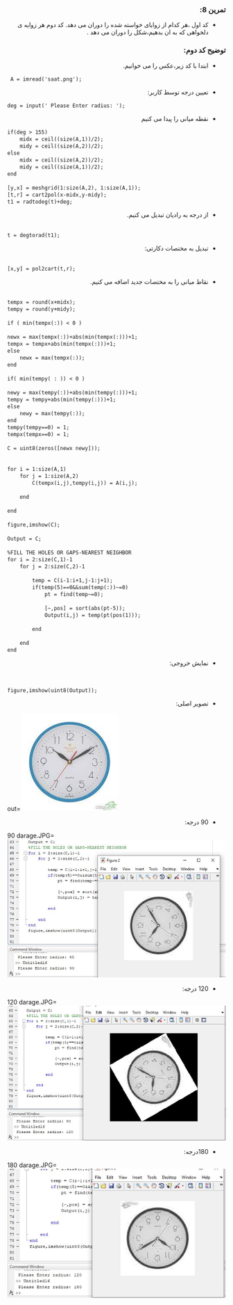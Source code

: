 <div dir ="rtl">

###  تمرین 8:<br/>

* کد اول  ،هر کدام از زوایای خواسته شده را دوران می دهد. کد دوم هر زوایه ی دلخواهی که به ان بدهیم،شکل را دوران می دهد . <br/>


    
###  توضیح کد دوم:<br/>



*   ابتدا با کد زیر،عکس را می خوانیم.<br/>
</div>



```
 A = imread('saat.png');
```


<div dir ="rtl">

*   تعیین درجه توسط کاربر:<br/>
</div>



```
deg = input(' Please Enter radius: ');
```


<div dir ="rtl">

*   نقطه میانی را پیدا می کنیم<br/>

</div>


```
if(deg > 155)
    midx = ceil((size(A,1))/2);
    midy = ceil((size(A,2))/2);
else
    midx = ceil((size(A,2))/2);
    midy = ceil((size(A,1))/2);
end

[y,x] = meshgrid(1:size(A,2), 1:size(A,1));
[t,r] = cart2pol(x-midx,y-midy);
t1 = radtodeg(t)+deg;
```

<div dir ="rtl">

*   از درجه به رادیان تبدیل می کنیم.<br/>

</div>


```

t = degtorad(t1);
```

<div dir ="rtl">

*    تبدیل به مختصات دکارتی:<br/>

</div>


```

[x,y] = pol2cart(t,r);

```



<div dir ="rtl">

*    نقاط میانی را به مختصات جدید اضافه می کنیم.<br/>

</div>

```

tempx = round(x+midx);
tempy = round(y+midy);

if ( min(tempx(:)) < 0 )
   
newx = max(tempx(:))+abs(min(tempx(:)))+1;
tempx = tempx+abs(min(tempx(:)))+1;
else
    newx = max(tempx(:));
end

if( min(tempy( : )) < 0 )
   
newy = max(tempy(:))+abs(min(tempy(:)))+1;
tempy = tempy+abs(min(tempy(:)))+1;
else
    newy = max(tempy(:));
end
tempy(tempy==0) = 1;
tempx(tempx==0) = 1;

C = uint8(zeros([newx newy]));


for i = 1:size(A,1)
    for j = 1:size(A,2)
        C(tempx(i,j),tempy(i,j)) = A(i,j);
       
    end
  
end

figure,imshow(C);

Output = C;

%FILL THE HOLES OR GAPS-NEAREST NEIGHBOR
for i = 2:size(C,1)-1
    for j = 2:size(C,2)-1
       
        temp = C(i-1:i+1,j-1:j+1);
        if(temp(5)==0&&sum(temp(:))~=0)
            pt = find(temp~=0);
           
            [~,pos] = sort(abs(pt-5));
            Output(i,j) = temp(pt(pos(1)));
          
        end
       
    end
end
```

<div dir ="rtl">

*  نمایش خروجی:<br/>

</div>

```


figure,imshow(uint8(Output));

```




<div dir ="rtl">

* تصویر اصلی:<br/>

</div>



out=![out](saat.png)



<div dir ="rtl">

*   90 درجه:<br/>

</div>

90 darage.JPG=![out](90darage.JPG)



<div dir ="rtl">

*   120 درجه:<br/>

</div>

120 darage.JPG=![out](120darage.png )




<div dir ="rtl">

*   180درجه:<br/>

</div>

180 darage.JPG=![out](180darage.JPG )







